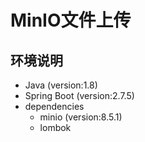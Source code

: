 # MinIO文件上传

## 环境说明
- Java (version:1.8)
- Spring Boot (version:2.7.5)
- dependencies
  - minio (version:8.5.1)
  - lombok
